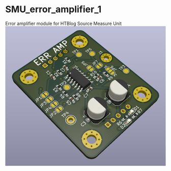 # SMU_error_amplifier_1

Error amplifier module for HTBlog Source Measure Unit 
![No image](3D_error_amplifier.png "3D image")
